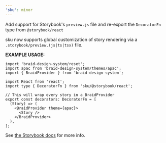 ```yaml
---
'sku': minor
---
```


Add support for Storybook's `preview.js` file and re-export the `DecoratorFn` type from `@storybook/react`

sku now supports global customization of story rendering via a `.storybook/preview.(js|ts|tsx)` file.

**EXAMPLE USAGE:**

```tsx
import 'braid-design-system/reset';
import apac from 'braid-design-system/themes/apac';
import { BraidProvider } from 'braid-design-system';

import React from 'react';
import type { DecoratorFn } from 'sku/@storybook/react';

// This will wrap every story in a BraidProvider
export const decorators: DecoratorFn = [
  (Story) => (
    <BraidProvider theme={apac}>
      <Story />
    </BraidProvider>
  ),
];
```

See [the Storybook docs][storybook preview.js] for more info.

[storybook preview.js]: https://storybook.js.org/docs/react/configure/overview#configure-story-rendering
